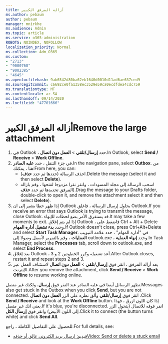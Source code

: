 ```yaml
---
title: أزاله المرفق الكبير
ms.author: pebaum
author: pebaum
manager: mnirkhe
ms.audience: Admin
ms.topic: article
ms.service: o365-administration
ROBOTS: NOINDEX, NOFOLLOW
localization_priority: Normal
ms.collection: Adm_O365
ms.custom:
- "2713"
- "9000768"
- "9002385"
- "4645"
ms.openlocfilehash: 9ab6542d80ba62eb1640d0010d11ad6ae637ced9
ms.sourcegitcommit: c6692ce0fa1358ec3529e59ca0ecdfdea4cdc759
ms.translationtype: MT
ms.contentlocale: ar-SA
ms.lasthandoff: 09/14/2020
ms.locfileid: "47701666"
---
```

# <a name="remove-the-large-attachment"></a><span data-ttu-id="1f6f6-102">أزاله المرفق الكبير</span><span class="sxs-lookup"><span data-stu-id="1f6f6-102">Remove the large attachment</span></span>

1. <span data-ttu-id="1f6f6-103">في Outlook ، حدد **إرسال/تلقي**  >  **العمل دون اتصال**.</span><span class="sxs-lookup"><span data-stu-id="1f6f6-103">In Outlook, select **Send / Receive** > **Work Offline**.</span></span> 
2. <span data-ttu-id="1f6f6-104">في جزء التنقل ، حدد **علبه الصادر**.</span><span class="sxs-lookup"><span data-stu-id="1f6f6-104">In the navigation pane, select **Outbox**.</span></span> <span data-ttu-id="1f6f6-105">من هنا ، يمكنك:</span><span class="sxs-lookup"><span data-stu-id="1f6f6-105">From here, you can:</span></span> 
    - <span data-ttu-id="1f6f6-106">احذف الرسالة (حددها ثم حدد **حذف**).</span><span class="sxs-lookup"><span data-stu-id="1f6f6-106">Delete the message (select it and then select **Delete**).</span></span>
    - <span data-ttu-id="1f6f6-107">اسحب الرسالة إلى مجلد المسودات ، وانقر نقرا مزدوجا لفتحها ، وقم بازاله المرفق تحديدها ثم حدد **حذف**).</span><span class="sxs-lookup"><span data-stu-id="1f6f6-107">Drag the message to your Drafts folder, double-click to open it, and remove the attachment select it and then select **Delete**).</span></span>
3. <span data-ttu-id="1f6f6-108">إذا ظهر خطا يشير إلى ان Outlook يحاول إرسال الرسالة ، فاغلق Outlook.</span><span class="sxs-lookup"><span data-stu-id="1f6f6-108">If you receive an error that says Outlook is trying to transmit the message, close Outlook.</span></span> <span data-ttu-id="1f6f6-109">قد يستغرق الأمر بضع لحظات للإنهاء.</span><span class="sxs-lookup"><span data-stu-id="1f6f6-109">It may take a few moments to exit.</span></span> <span data-ttu-id="1f6f6-110">إذا لم يتم إغلاق Outlook ، فاضغط علي Ctrl + Alt + Delete وحدد **بدء تشغيل أداره المهام**.</span><span class="sxs-lookup"><span data-stu-id="1f6f6-110">If Outlook doesn't close, press Ctrl+Alt+Delete and select **Start Task Manager**.</span></span> <span data-ttu-id="1f6f6-111">في "أداره المهام" ، حدد علامة التبويب **العمليات** ، وقم بالتمرير لأسفل وصولا إلى outlook.exe ، وحدد **إنهاء العملية**.</span><span class="sxs-lookup"><span data-stu-id="1f6f6-111">In Task Manager, select the **Processes** tab, scroll down to outlook.exe, and select **End Process**.</span></span>
4. <span data-ttu-id="1f6f6-112">بعد إغلاق Outlook ، أعد تشغيله وكرر الخطوتين 2 و 3.</span><span class="sxs-lookup"><span data-stu-id="1f6f6-112">After Outlook closes, restart it and repeat steps 2 and 3.</span></span> 
5. <span data-ttu-id="1f6f6-113">بعد أزاله المرفق ، انقر فوق **إرسال/تلقي**  >  **العمل دون اتصال** لاستئناف العمل عبر الإنترنت.</span><span class="sxs-lookup"><span data-stu-id="1f6f6-113">After you remove the attachment, click **Send / Receive** > **Work Offline** to resume working online.</span></span> 

<span data-ttu-id="1f6f6-114">تظهر الرسائل أيضا في علبه الصادر عند النقر فوق **إرسال**، ولكنك غير متصل.</span><span class="sxs-lookup"><span data-stu-id="1f6f6-114">Messages also get stuck in the Outbox when you click **Send**, but you are not connected.</span></span> <span data-ttu-id="1f6f6-115">انقر فوق **إرسال/تلقي** وألق نظره علي الزر **العمل دون اتصال** .</span><span class="sxs-lookup"><span data-stu-id="1f6f6-115">Click **Send / Receive** and look at the **Work Offline** button.</span></span> <span data-ttu-id="1f6f6-116">إذا كان اللون ازرق ، فهذا يعني انك غير متصل.</span><span class="sxs-lookup"><span data-stu-id="1f6f6-116">If it's blue, you're disconnected.</span></span> <span data-ttu-id="1f6f6-117">انقر فوقه للاتصال (يتحول الزر إلى اللون الأبيض) وانقر فوق **إرسال الكل**.</span><span class="sxs-lookup"><span data-stu-id="1f6f6-117">Click it to connect (the button turns white) and click **Send All**.</span></span>
 
 <span data-ttu-id="1f6f6-118">للحصول علي التفاصيل الكاملة ، راجع:</span><span class="sxs-lookup"><span data-stu-id="1f6f6-118">For full details, see:</span></span>
- [<span data-ttu-id="1f6f6-119">فيديو: إرسال بريد الكتروني عالق أو حذفه</span><span class="sxs-lookup"><span data-stu-id="1f6f6-119">Video: Send or delete a stuck email</span></span>](https://support.office.com/article/Video-Send-or-delete-an-email-stuck-in-your-outbox-26d5d34a-4e5f-444a-a9e8-44db04a94dec) 